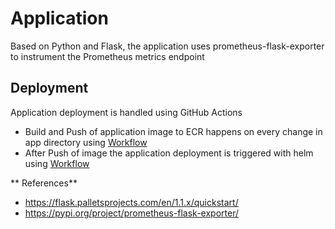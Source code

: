 # Application

Based on Python and Flask, the application uses prometheus-flask-exporter to instrument the Prometheus metrics endpoint

## Deployment

Application deployment is handled using GitHub Actions
- Build and Push of application image to ECR happens on every change in app directory using [Workflow](../.github/workflows/build_push.yml) 
- After Push of image the application deployment is triggered with helm using [Workflow](../.github/workflows/deploy.yml)

** References** 
- https://flask.palletsprojects.com/en/1.1.x/quickstart/
- https://pypi.org/project/prometheus-flask-exporter/
